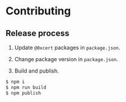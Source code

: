 # Contributing

## Release process

1. Update `@0xcert` packages in `package.json`.

2. Change package version in `package.json`.

3. Build and publish.

```sh
$ npm i
$ npm run build
$ npm publish
```
